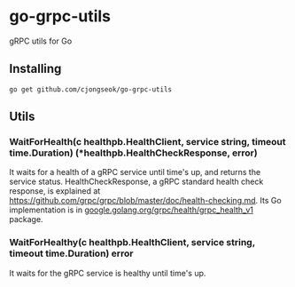 go-grpc-utils
===
gRPC utils for Go

Installing
---
```
go get github.com/cjongseok/go-grpc-utils
```

Utils
---
### WaitForHealth(c healthpb.HealthClient, service string, timeout time.Duration) (*healthpb.HealthCheckResponse, error)
It waits for a health of a gRPC service until time's up, and returns the service status. HealthCheckResponse, a gRPC standard health check response, is explained at https://github.com/grpc/grpc/blob/master/doc/health-checking.md. Its Go implementation is in [google.golang.org/grpc/health/grpc_health_v1](https://godoc.org/google.golang.org/grpc/health/grpc_health_v1) package.

### WaitForHealthy(c healthpb.HealthClient, service string, timeout time.Duration) error
It waits for the gRPC service is healthy until time's up.
